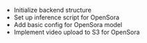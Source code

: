 
- Initialize backend structure
- Set up inference script for OpenSora
- Add basic config for OpenSora model
- Implement video upload to S3 for OpenSora
